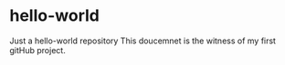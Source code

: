 # hello-world
Just a hello-world repository
This doucemnet is the witness of my first gitHub project.
